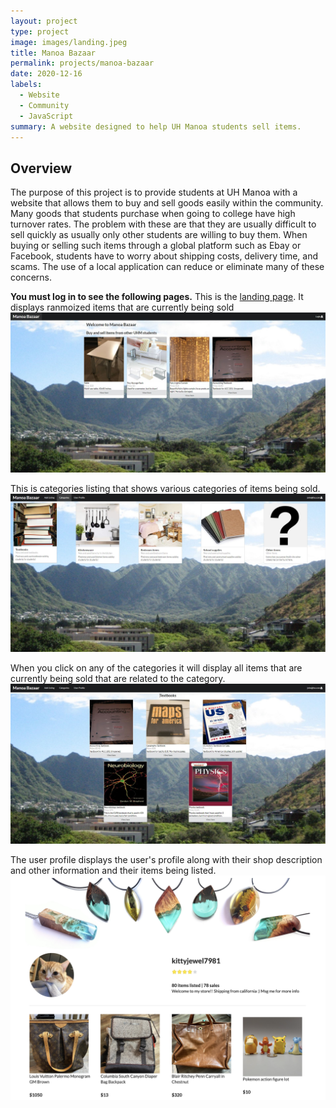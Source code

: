```yaml
---
layout: project
type: project
image: images/landing.jpeg
title: Manoa Bazaar
permalink: projects/manoa-bazaar
date: 2020-12-16
labels:
  - Website
  - Community
  - JavaScript
summary: A website designed to help UH Manoa students sell items.
---
```


## Overview

The purpose of this project is to provide students at UH Manoa with a website that allows them to buy and sell goods easily within the community. Many goods that students purchase when going to college have high turnover rates. The problem with these are that they are usually difficult to sell quickly as usually only other students are willing to buy them. When buying or selling such items through a global platform such as Ebay or Facebook, students have to worry about shipping costs, delivery time, and scams. The use of a local application can reduce or eliminate many of these concerns.

**You must log in to see the following pages.** 
This is the [landing page](https://manoabazaar.com/#/). It displays ranmoized items that are currently being sold
<img class="ui center floated rounded image" src="../images/Landing.jpeg">

This is categories listing that shows various categories of items being sold.
<img class="ui center floated rounded image" src="../images/categories1.jpeg">

When you click on any of the categories it will display all items that are currently being sold that are related to the category.
<img class="ui center floated rounded image" src="../images/rtextbooks.jpeg">

The user profile displays the user's profile along with their shop description and other information and their items being listed.
<img class="ui center floated rounded image" src="../images/user-profile-mock-1.png">
